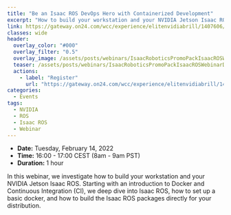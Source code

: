 ```yaml
---
title: "Be an Isaac ROS DevOps Hero with Containerized Development"
excerpt: "How to build your workstation and your NVIDIA Jetson Isaac ROS. Starting with an introduction to Docker and Continuous Integration (CI), we deep dive into Isaac ROS."
link: https://gateway.on24.com/wcc/experience/elitenvidiabrill/1407606/3998202/isaac-ros-webinar-series
classes: wide
header:
  overlay_color: "#000"
  overlay_filter: "0.5"
  overlay_image: /assets/posts/webinars/IsaacRoboticsPromoPackIsaacROSWebinarDevOpsTopic.jpg
  teaser: /assets/posts/webinars/IsaacRoboticsPromoPackIsaacROSWebinarDevOpsTopic.jpg
  actions:
    - label: "Register"
      url: "https://gateway.on24.com/wcc/experience/elitenvidiabrill/1407606/3998202/isaac-ros-webinar-series"
categories:
  - Events
tags:
  - NVIDIA
  - ROS
  - Isaac ROS
  - Webinar
---
```


* **Date:** Tuesday, February 14, 2022
* **Time:** 16:00 - 17:00 CEST (8am - 9am PST)
* **Duration:** 1 hour

In this webinar, we investigate how to build your workstation and your NVIDIA Jetson Isaac ROS. Starting with an introduction to Docker and Continuous Integration (CI), we deep dive into Isaac ROS, how to set up a basic docker, and how to build the Isaac ROS packages directly for your distribution.